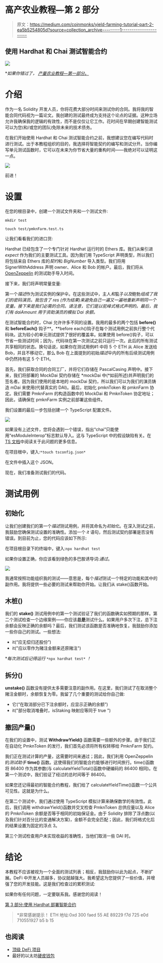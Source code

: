 # 高产农业教程—第 2 部分

> 原文：<https://medium.com/coinmonks/yield-farming-tutorial-part-2-ea5b5254805d?source=collection_archive---------1----------------------->

## 使用 Hardhat 和 Chai 测试智能合约

![](img/6b9331533c10788bff819e9d5ec8983d.png)

**如果你错过了，* [*产量农业教程—第一部分。*](/coinmonks/yield-farming-tutorial-part-1-3fd5972ce717)

# 介绍

作为一名 Solidity 开发人员，你将花费大部分时间来测试你的合同。我将我的智能合同代码视为一篇论文。我创建的测试最终成为支持这个论点的证据。这种立场允许我确保我的逻辑的有效性，而不是仅仅让它工作。花时间在早期创建智能测试可以为您(和/或您的团队)免除未来的技术债务。

在我们开始使用 Hardhat 和 Chai 测试智能合约之前，我想建议您在编写代码时进行测试。出于本教程组织的目的，我选择将智能契约的编写和测试分开。当你编写单元测试函数时，它可以在未来为你节省大量的重构时间——我绝对可以证明这一点。

![](img/ef5b1d45c9df4a4aeb48cd07336a7b97.png)

前进！

# 设置

在您的根目录中，创建一个测试文件夹和一个测试文件:

`mkdir test`

`touch test/pmknFarm.test.ts`

让我们看看我们的进口货:

Hardhat 已经包含了一个专门针对 Hardhat 运行时的 Ethers 库。我们从柴引进 *expect* 作为我们的主要测试工具。因为我们用 TypeScript 声明类型，所以我们将包括来自 Ethers 库的*契约*和 *BigNumber* 导入类型。我们将用 SignerWithAddress 声明 owner、Alice 和 Bob 的帐户。最后，我们将从 [OpenZeppelin](https://openzeppelin.com/) 的测试助手导入时间。

接下来，我们将声明常量变量:

第一个*描述*作为测试实例的保护伞。在这些测试中，主人*和*虱子*以及*鲍勃*组成了我们的密码演员。我包含了 *res* (作为结果)来避免自己一遍又一遍地重新声明同一个变量。接下来是我们必需的合同。请注意，它们是以驼峰式格式声明的。最后，我们有 *daiAmount* 用于资助演员的模拟 Dai 余额。*

在测试智能合约时，Chai 允许许多不同的设置。我用的最多的两个包括 **before()** 和 **beforeEach()** 钩子**。**before each()钩子在每个测试用例之前执行整个代码块。这为较小的单元测试提供了很好的覆盖率。如果使用 before()钩子，可以节省一些测试时间；因为，代码块在第一次测试之前只运行一次。此后的所有测试共享相同的状态。换句话说，如果你在测试用例#1 中将 5 个 ETH 从 Alice 发送给 Bob，并且不移动它，那么 Bob 在上面提到的初始*描述*伞内的所有后续测试用例中仍然持有这 5 个 ETH。

首先，我们获取合同的合同工厂，并将它们存储在 PascalCasing 声明中。接下来，我们将部署的 MockDai 契约存储在 *mockDai 中(*如前所述)并声明我们的签名者。因为我们使用的是本地的 mockDai 契约，所以我们可以为我们的演员铸造 mDai 来使用(代替真实的 DAI)。最后，初始化 pmknToken 和 pmknFarm 协定。我们需要 PmknFarm 的构造函数中的 MockDai 和 PmknToken 协定地址；因此，请确保在 pmknFarm 实例之前部署这些组件。

我们设置的最后一步包括创建一个 TypeScript 配置文件。

![](img/5a58c53bd9340bbc90f747acbf4bbb95.png)

如果没有上述文件，您将会遇到一个错误，指出“chai”只能使用“esModuleInterop”标志默认导入。这与 TypeScript 中的假设缺陷有关。在 [TS 文档](https://www.typescriptlang.org/tsconfig#esModuleInterop)中阅读关于此问题的更多信息。

在项目根中，键入:`*touch tsconfig.json*`

在文件中插入这个 JSON。

现在，我们准备测试我们的代码。

# **测试用例**

## 初始化

让我们创建我们的第一个*描述*测试用例，并将其命名为*初始化*。在深入测试之前，我鼓励您确保测试设置的准确性。添加一个 *it* 语句，然后测试契约部署是否没有错误。到目前为止，您的代码应该如下所示:

在项目根目录下的终端中，键入:`npx hardhat test`

如果你设置正确，你应该看到绿色的多巴胺诱导词:*通过*。

![](img/5d305d4c15e1a40dc174377ee87c168f.png)

我通常按照功能组织我的测试——意思是，每个*描述*测试一个特定的功能和其中的副作用。我将提供一些必要的测试来帮助你开始。让我们从 stake()函数开始。

## 木桩()

我们的 **stake()** 测试用例中的第一个测试验证了我们的函数确实如预期的那样。第二个测试检查一个边缘案例——你应该**总是**测试什么。如果用户多次下注，总下注余额会反映正确的余额吗？最后，我们测试该函数是否准确地恢复。我鼓励你添加一些你自己的测试。一些想法:

*   it(“应无偿归还股份”)
*   it("应以零作为赌注金额来还原赌注")

**每次测试后记得运行* `*npx hardhat test*` *！*

## 拆分()

**unstake()** 函数没有提供太多需要注意的副作用。在这里，我们测试了在取消整个赌注金额时，余额恢复为零。我留了几个重要的测试给你自己做:

*   它(“在取消部分已下注余额时，应显示正确的余额”)
*   it("部分取消堆叠时，isStaking 映射应等同于 true ")

## 撤回产量()

在我们的设置中，测试 **WithdrawYield()** 函数需要一些额外的步骤。由于我们正在自动化 PmknToken 的发行，我们首先必须将所有权转移给 PmknFarm 契约。

我们正在测试计算的产量，这需要时间来通过；因此，我们利用 OpenZeppelin 的*测试助手* **time()** 函数。这使得我们的智能合约能够进行时间旅行。time()函数将 86400 作为其参数(与 calculateYieldTotal()函数中硬编码的 86400 相同)。在第一个测试中，我们验证了经过的总时间等于 86400。

如果您还记得最初的智能合约教程，我们给了 calculateYieldTime()函数一个公共可见性。这就是为什么。

在第二个测试中，我们通过使用 TypeScript 模拟计算来确保数学的有效性。此后，我们调用 withdrawYield()函数并交叉检查 PmknToken 总供应量以及 Alice 的 PmknToken 余额是否等于相同的初始保证金。由于 Solidity 排除了浮点数(以及我们针对百分比的变通解决方案)，金额不会完全匹配；因此，我们将格式化后的结果设置为固定的浮点 3。

第三个测试检查用户未实现收益的准确性，当他们取消一些 DAI 时。

# 结论

本教程不应该被视为一个全面的测试列表；相反，我鼓励你以此为起点，不断扩展。DeFi 中开发人员越多，协议就越强大。我希望这为您提供了一些价值，并增强了您的开发技能。这是我们检查过的累积测试:

如果你有任何问题，一定要联系我。感谢您的阅读！

[第 3 部分:使用 Hardhat 部署智能合约](/coinmonks/yield-farming-tutorial-part-3-53dd62bc7819)

> *非常感谢提示！
> ETH 地址:0xd 300 faed 55 AE 89229 f7d 725 e0d 710551927 b5 b 15

## 也阅读

*   [顶级 DeFi 项目](/coinmonks/defi-future-10-promising-projects-in-the-defi-world-ff2b697ab006)
*   最好的以太坊[硬皮钱包](/coinmonks/the-best-cryptocurrency-hardware-wallets-of-2020-e28b1c124069)